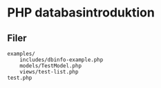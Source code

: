 # PHP databasintroduktion

## Filer

    examples/
        includes/dbinfo-example.php
        models/TestModel.php
        views/test-list.php
    test.php